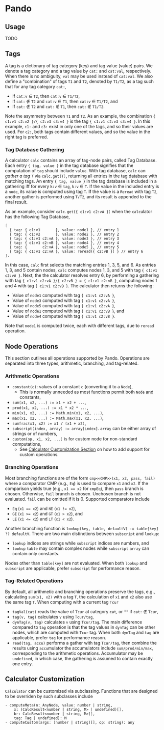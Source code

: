 # Pando

## Usage

TODO

## Tags

A tag is a dictionary of tag category (key) and tag value (value) pairs.
We denote a tag category and a tag value by `cat:` and `cat:val`, respectively.
When there is no ambiguity, `val` may be used instead of `cat:val`.
We also define a "combination" of tags `T1` and `T2`, denoted by `T1/T2`, as a tag such that for any tag category `cat:`,

- If `cat:v` ∈ `T2`, then `cat:v` ∈ `T1/T2`,
- If `cat:` ∉ `T2` and `cat:v` ∈ `T1`, then `cat:v` ∈ `T1/T2`, and
- If `cat:` ∉ `T2` and `cat:` ∉ `T1`, then `cat:` ∉ `T1/T2`.

Note the asymmetry between `T1` and `T2`.
As an example, the combination `{ c1:v1 c2:v2 }/{ c2:v3 c3:v4 }` is the tag `{ c1:v1 c2:v3 c3:v4 }`.
In this example, `c1:` and `c3:` exist in only one of the tags, and so their values are used.
For `c2:`, both tags contain different values, and so the value in the right tag is preferred.

### Tag Database Gathering

A calculator `calc` contains an array of tag-node pairs, called Tag Database.
Each entry `{ tag, value }` in the tag database signifies that the computation of `tag` should include `value`.
With tag database, `calc` can _gather a tag `T`_ via `calc.get(T)`, returning all entries in the tag database with matching tags.
An entry `{ tag, value }` in the tag database is included in a gathering iff for every `k:v` ∈ `tag`, `k:v` ∈ `T`.
If the value in the included entry is a `node`, its value is computed using tag `T`.
If the value is a `Reread` with tag `T2`, another gather is performed using `T/T2`, and its result is appended to the final result.

As an example, consider `calc.get({ c1:v1 c2:vA })` when the `calc`ulator has the following Tag Database,

```
[
  { tag: { c1:v1       }, value: node1 }, // entry 1
  { tag: { c1:v2       }, value: node2 }, // entry 2
  { tag: { c1:v1 c2:vA }, value: node3 }, // entry 3
  { tag: { c1:v1 c2:vB }, value: node4 }, // entry 4
  { tag: {       c2:vA }, value: node5 }, // entry 5
  { tag: { c1:v1 c2:vA }, value: reread({ c2:vB }) } // entry 6
].
```

In this case, `calc` first selects the matching entries 1, 3, 5, and 6.
As entries 1, 3, and 5 contain nodes, `calc` computes nodes 1, 3, and 5 with tag `{ c1:v1 c2:vA }`.
Next, the the calculator resolves entry 6, by performing a gathering with tag `{ c1:v1 c2:vA }/{ c2:vB } = { c1:v1 c2:vB }`, computing nodes 1 and 4 with tag `{ c1:v1 c2:vB }`.
The calculator then returns the following:

- Value of `node1` computed with tag `{ c1:v1 c2:vA }`,
- Value of `node3` computed with tag `{ c1:v1 c2:vA }`,
- Value of `node5` computed with tag `{ c1:v1 c2:vA }`,
- Value of `node1` computed with tag `{ c1:v1 c2:vB }`, and
- Value of `node4` computed with tag `{ c1:v1 c2:vB }`.

Note that `node1` is computed twice, each with different tags, due to `reread` operation.

## Node Operations

This section outlines all operations supported by Pando.
Operations are separated into three types, arithmetic, branching, and tag-related.

### Arithmetic Operations

- `constant(c)`: values of a constant `c` (converting it to a `Node`),
  - This is normally unneeded as most functions permit both `Node` and constants,
- `sum(x1, x2, ...) := x1 + x2 + ...`,
- `prod(x1, x2, ...) := x1 * x2 * ...`,
- `min(x1, x2, ...) := Math.min(x1, x2, ...)`,
- `max(x1, x2, ...) := Math.max(x1, x2, ...)`,
- `sumfrac(x1, x2) := x1 / (x1 + x2)`,
- `subscript(index, array) := array[index]`.
  `array` can be either array of strings or of numbers,
- `custom(op, x1, x2, ...)` is for custom node for non-standard computations,
  - See [Calculator Customization Section](#customize) on how to add support for custom operations.

### Branching Operations

Most branching functions are of the form `cmp<<CMP>>(x1, x2, pass, fail)` where a comparator CMP (e.g., `Eq`) is used to compare `x1` and `x2`.
If the comparison yields true (e.g., `x1 == x2` for `cmpEq`), then `pass` branch is chosen.
Otherwise, `fail` branch is chosen.
Unchosen branch is not evaluated.
`fail` can be omitted if it is 0.
Supported comparators include

- `Eq` (`x1 == x2`) and `NE` (`x1 != x2`),
- `GE` (`x1 >= x2`) and `GT` (`x1 > x2`), and
- `LE` (`x1 <= x2`) and `LT` (`x1 < x2`).

Another branching function is `lookup(key, table, defaultV) := table[key] ?? defaultV`.
There are two main distinctions between `subscript` and `lookup`:

- `lookup` indices are strings while `subscript` indices are numbers, and
- `lookup` `table` may contain complex nodes while `subscript` `array` can contain only constants.

Nodes other than `table[key]` are not evaluated.
When both `lookup` and `subscript` are applicable, prefer `subscript` for performance reason.

### Tag-Related Operations

By default, all arithmetic and branching operations preserve the tags, e.g., calculating `sum(x1, x2)` with a tag `T`, the calculation of `x1` and `x2` also use the same tag `T`.
When computing with a current tag `Tcur`

- `tagVal(cat)` reads the value of `Tcur` at category `cat`, or `""` if `cat:` ∉ `Tcur`,
- `tag(v, tag)` calculates `v` using `Tcur/tag`,
- `dynTag(v, tag)` calculates `v` using `Tcur/tag`.
  The main difference compared to `tag` operation is that the tag values in `dynTag` can be other nodes, which are computed with `Tcur` tag.
  When both `dynTag` and `tag` are applicable, prefer `tag` for performance reason.
- `read(tag, accu)` performs a gather with tag `Tcur/tag`, then combine the results using `accu`mulator the accumulators include `sum/prod/min/max`, corresponding to the arithmetic operations.
  Accumulator may be `undefined`, in which case, the gathering is assumed to contain exactly one entry.

## <a name="customize"></a> Calculator Customization

`Calculator` can be customized via subclassing.
Functions that are designed to be overriden by such subclasses include

```
- computeMeta(n: AnyNode, value: number | string,
    x: (CalcResult<number | string, M> | undefined)[],
    br: CalcResult<number | string, M>[],
    tag: Tag | undefined): M
- computeCustom(args: (number | string)[], op: string): any
```
